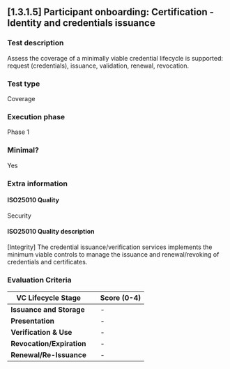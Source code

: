 
## [1.3.1.5] Participant onboarding: Certification - Identity and credentials issuance
 
### Test description
Assess the coverage of a minimally viable credential lifecycle is supported: request (credentials), issuance, validation, renewal, revocation.
 
### Test type
Coverage
 
### Execution phase
Phase 1
 
### Minimal?
Yes
 
### Extra information
#### ISO25010 Quality
Security
#### ISO25010 Quality description
[Integrity] The credential issuance/verification services implements the minimum viable controls to manage the issuance and renewal/revoking of credentials and certificates.

### Evaluation Criteria

| **VC Lifecycle Stage**          |                                  | **Score (0-4)** |
|---------------------------------|-----------------------------------------------|-----------------|
| **Issuance and Storage**         |                                    | -             |
| **Presentation**                 |                                     | -              |
| **Verification & Use**           |                                    | -              |
| **Revocation/Expiration**        |  | -              |
| **Renewal/Re-Issuance**          |  | -               |